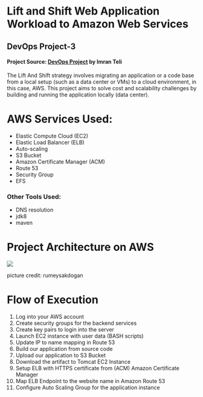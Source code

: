 # Lift and Shift Web Application Workload to Amazon Web Services
## DevOps Project-3
#### Project Source: [DevOps Project](https://www.udemy.com/course/devopsprojects/learn/lecture/23885400#overview) by Imran Teli

The Lift And Shift strategy involves migrating an application or a code base from a local setup (such as a data center or VMs) to a cloud environment, in this case, AWS. This project aims to solve cost and scalability challenges by building and running the application locally (data center). 

# AWS Services Used:

- Elastic Compute Cloud (EC2)  
- Elastic Load Balancer (ELB)
- Auto-scaling
- S3 Bucket
- Amazon Certificate Manager (ACM)
- Route 53
- Security Group
- EFS

### Other Tools Used:
- DNS resolution
- jdk8
- maven

# Project Architecture on AWS

![](https://github.com/Adutoby/DevOps-Projects-AWS/blob/master/Project-3:%20Lift%20And%20Shift%20Web%20Application%20to%20AWS/images/project%20architecturenew.png)

picture credit: rumeysakdogan

# Flow of Execution
1. Log into your AWS account
2. Create security groups for the backend services
3. Create key pairs to login into the server
4. Launch EC2 instance with user data (BASH scripts)
5. Update IP to name mapping in Route 53
6. Build our application from source code
7. Upload our application to S3 Bucket
8. Download the artifact to Tomcat EC2 Instance
9. Setup ELB with HTTPS certificate from (ACM) Amazon Certificate Manager
10. Map ELB Endpoint to the website name in Amazon Route 53 
11. Configure Auto Scaling Group for the application instance
